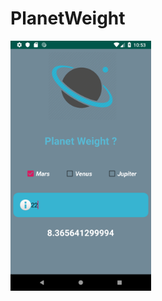 # PlanetWeight


<img src="https://github.com/Bucerella/PlanetWeight/blob/master/app/src/main/res/drawable-v24/ss.png"  height="400">
